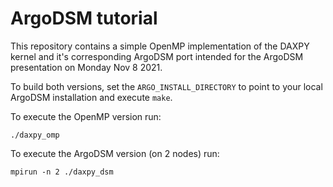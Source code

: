 # ArgoDSM tutorial

This repository contains a simple OpenMP implementation
of the DAXPY kernel and it's corresponding ArgoDSM port
intended for the ArgoDSM presentation on Monday Nov 8
2021.

To build both versions, set the `ARGO_INSTALL_DIRECTORY`
to point to your local ArgoDSM installation and execute
`make`.

To execute the OpenMP version run:
```
./daxpy_omp
```

To execute the ArgoDSM version (on 2 nodes) run:
```
mpirun -n 2 ./daxpy_dsm
```

